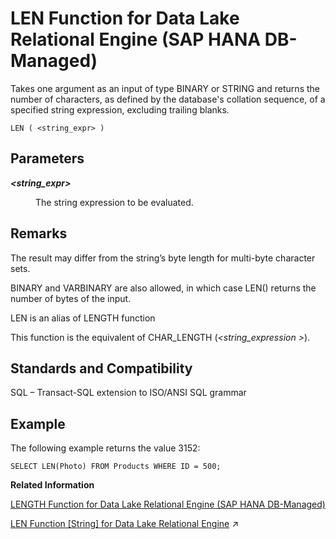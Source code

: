 <!-- loioa895aabb25c84638b38c77cd78d7ad00 -->

# LEN Function for Data Lake Relational Engine \(SAP HANA DB-Managed\)

Takes one argument as an input of type BINARY or STRING and returns the number of characters, as defined by the database's collation sequence, of a specified string expression, excluding trailing blanks.



```
LEN ( <string_expr> )
```



<a name="loioa895aabb25c84638b38c77cd78d7ad00__section_urq_nch_trb"/>

## Parameters


<dl>
<dt><b>

*<string\_expr\>*

</b></dt>
<dd>

The string expression to be evaluated.



</dd>
</dl>



<a name="loioa895aabb25c84638b38c77cd78d7ad00__section_ckc_4ch_trb"/>

## Remarks

The result may differ from the string’s byte length for multi-byte character sets.

BINARY and VARBINARY are also allowed, in which case LEN\(\) returns the number of bytes of the input.

LEN is an alias of LENGTH function

This function is the equivalent of CHAR\_LENGTH \(*<string\_expression \>*\).



<a name="loioa895aabb25c84638b38c77cd78d7ad00__section_dxq_4ch_trb"/>

## Standards and Compatibility

SQL – Transact-SQL extension to ISO/ANSI SQL grammar



<a name="loioa895aabb25c84638b38c77cd78d7ad00__section_x4z_4ch_trb"/>

## Example

The following example returns the value 3152:

```
SELECT LEN(Photo) FROM Products WHERE ID = 500;
```

**Related Information**  


[LENGTH Function for Data Lake Relational Engine \(SAP HANA DB-Managed\)](length-function-for-data-lake-relational-engine-sap-hana-db-managed-ae555cf.md "Returns the number of characters in the specified string.")

[LEN Function [String] for Data Lake Relational Engine](https://help.sap.com/viewer/19b3964099384f178ad08f2d348232a9/2023_1_QRC/en-US/a55e08c884f210159d0cec6bce940d82.html "Takes one argument as an input of type BINARY or STRING and returns the number of characters, as defined by the database&apos;s collation sequence, of a specified string expression, excluding trailing blanks.") :arrow_upper_right:

